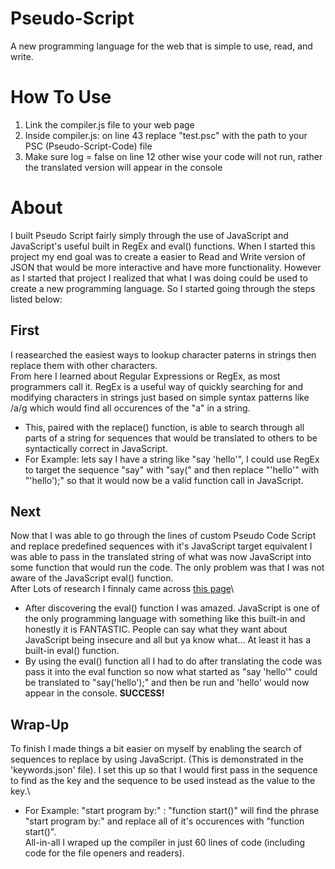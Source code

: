 # Pseudo-Script
A new programming language for the web that is simple to use, read, and write.

# How To Use
1. Link the compiler.js file to your web page
2. Inside compiler.js: on line 43 replace "test.psc" with the path to your PSC (Pseudo-Script-Code) file
3. Make sure log = false on line 12 other wise your code will not run, rather the translated version will appear in the console

# About
I built Pseudo Script fairly simply through the use of JavaScript and JavaScript's useful built in RegEx and eval() functions. When I started this project my end goal was to create a easier to Read and Write version of JSON that would be more interactive and have more functionality. However as I started that project I realized that what I was doing could be used to create a new programming language. So I started going through the steps listed below:

## First
I reasearched the easiest ways to lookup character paterns in strings then replace them with other characters.\
From here I learned about Regular Expressions or RegEx, as most programmers call it. RegEx is a useful way of quickly searching for and modifying characters in strings just based on simple syntax patterns like /a/g which would find all occurences of the "a" in a string.
* This, paired with the replace() function, is able to search through all parts of a string for sequences that would be translated to others to be syntactically correct in JavaScript. 
* For Example: lets say I have a string like "say 'hello'", I could use RegEx to target the sequence "say" with "say(" and then replace "'hello'" with "'hello');" so that it would now be a valid function call in JavaScript.

## Next
Now that I was able to go through the lines of custom Pseudo Code Script and replace predefined sequences with it's JavaScript target equivalent I was able to pass in the translated string of what was now JavaScript into some function that would run the code. The only problem was that I was not aware of the JavaScript eval() function.\
After Lots of research I finnaly came across [this page](https://developer.mozilla.org/en-US/docs/Web/JavaScript/Reference/Global_Objects/eval)\
* After discovering the eval() function I was amazed. JavaScript is one of the only programming language with something like this built-in and honestly it is FANTASTIC. People can say what they want about JavaScript being insecure and all but ya know what... At least it has a built-in eval() function.
* By using the eval() function all I had to do after translating the code was pass it into the eval function so now what started as "say 'hello'" could be translated to "say('hello');" and then be run and 'hello' would now appear in the console. **SUCCESS!**

## Wrap-Up
To finish I made things a bit easier on myself by enabling the search of sequences to replace by using JavaScript. (This is demonstrated in the 'keywords.json' file). I set this up so that I would first pass in the sequence to find as the key and the sequence to be used instead as the value to the key.\
* For Example: "start program by:" : "function start()" will find the phrase "start program by:" and replace all of it's occurences with "function start()".\
All-in-all I wraped up the compiler in just 60 lines of code (including code for the file openers and readers).
